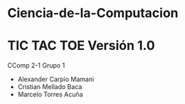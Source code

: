 # Ciencia-de-la-Computacion
# TIC TAC TOE Versión 1.0
CComp 2-1 Grupo 1
- Alexander Carpio Mamani
- Cristian Mellado Baca
- Marcelo Torres Acuña
